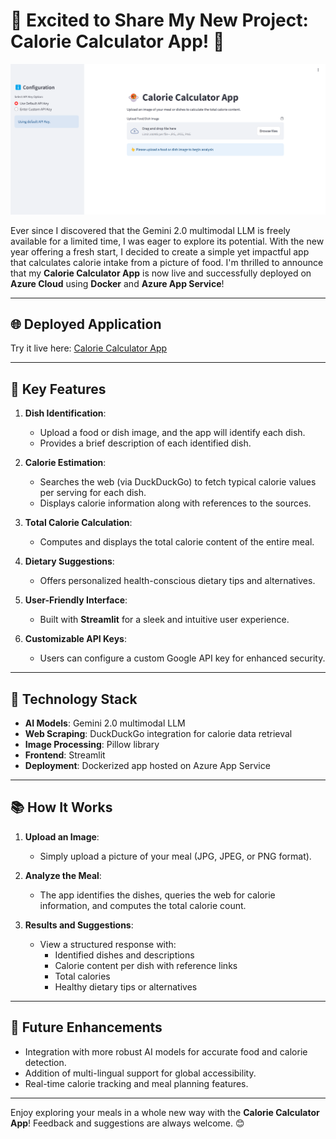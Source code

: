 # 🚀 Excited to Share My New Project: Calorie Calculator App! 🍲

![Calorie Calculator Interface](interface.png)

Ever since I discovered that the Gemini 2.0 multimodal LLM is freely available for a limited time, I was eager to explore its potential. With the new year offering a fresh start, I decided to create a simple yet impactful app that calculates calorie intake from a picture of food. I'm thrilled to announce that my **Calorie Calculator App** is now live and successfully deployed on **Azure Cloud** using **Docker** and **Azure App Service**!

---

## 🌐 Deployed Application

Try it live here: [Calorie Calculator App](https://caloriecalculatorv1.azurewebsites.net/)

---

## 🌟 Key Features

1. **Dish Identification**:
   - Upload a food or dish image, and the app will identify each dish.
   - Provides a brief description of each identified dish.

2. **Calorie Estimation**:
   - Searches the web (via DuckDuckGo) to fetch typical calorie values per serving for each dish.
   - Displays calorie information along with references to the sources.

3. **Total Calorie Calculation**:
   - Computes and displays the total calorie content of the entire meal.

4. **Dietary Suggestions**:
   - Offers personalized health-conscious dietary tips and alternatives.

5. **User-Friendly Interface**:
   - Built with **Streamlit** for a sleek and intuitive user experience.

6. **Customizable API Keys**:
   - Users can configure a custom Google API key for enhanced security.

---

## 🚀 Technology Stack

- **AI Models**: Gemini 2.0 multimodal LLM
- **Web Scraping**: DuckDuckGo integration for calorie data retrieval
- **Image Processing**: Pillow library
- **Frontend**: Streamlit
- **Deployment**: Dockerized app hosted on Azure App Service

---

## 📚 How It Works

1. **Upload an Image**:
   - Simply upload a picture of your meal (JPG, JPEG, or PNG format).

2. **Analyze the Meal**:
   - The app identifies the dishes, queries the web for calorie information, and computes the total calorie count.

3. **Results and Suggestions**:
   - View a structured response with:
     - Identified dishes and descriptions
     - Calorie content per dish with reference links
     - Total calories
     - Healthy dietary tips or alternatives

---

## 🚀 Future Enhancements

- Integration with more robust AI models for accurate food and calorie detection.
- Addition of multi-lingual support for global accessibility.
- Real-time calorie tracking and meal planning features.

---

Enjoy exploring your meals in a whole new way with the **Calorie Calculator App**! Feedback and suggestions are always welcome. 😊

